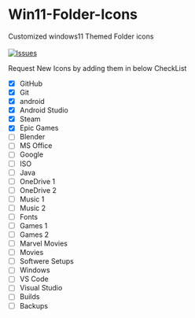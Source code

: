 # Win11-Folder-Icons
 Customized windows11 Themed Folder icons 
 <br><br>
 [![Issues](https://img.shields.io/github/issues/jayraj2610/Win11-Folder-Icons)](#issues)

Request New Icons by adding them in below CheckList

- [x] GitHub
- [x] Git
- [x] android
- [x] Android Studio
- [x] Steam
- [x] Epic Games
- [ ] Blender
- [ ] MS Office
- [ ] Google
- [ ] ISO 
- [ ] Java
- [ ] OneDrive 1
- [ ] OneDrive 2
- [ ] Music 1
- [ ] Music 2
- [ ] Fonts
- [ ] Games 1
- [ ] Games 2
- [ ] Marvel Movies
- [ ] Movies
- [ ] Softwere Setups
- [ ] Windows
- [ ] VS Code
- [ ] Visual Studio
- [ ] Builds
- [ ] Backups
<!--  <br/> -->
